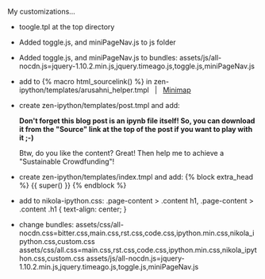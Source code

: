 My customizations...

* toogle.tpl at the top directory
* Added toggle.js, and miniPageNav.js to js folder
* Added toggle.js, and miniPageNav.js to bundles: 
    assets/js/all-nocdn.js=jquery-1.10.2.min.js,jquery.timeago.js,toggle.js,miniPageNav.js
* add to {% macro html_sourcelink() %} in zen-ipython/templates/arusahni_helper.tmpl
        &nbsp;&nbsp;|&nbsp;&nbsp;
        <a href='javascript:$.getScript("/assets/js/miniPageNav.js");'>Minimap</a>
* create zen-ipython/templates/post.tmpl and add:
        <p><b>Don't forget this blog post is an ipynb file itself! So, you can download it from the "Source" link
        at the top of the post if you want to play with it ;-)</b></p>
        <p class="gittip"> Btw, do you like the content? Great! Then help me to achieve a
        "Sustainable Crowdfunding"!</p>
        <script data-gittip-username="damianavila" src="//gttp.co/v1.js"></script>


* create zen-ipython/templates/index.tmpl and add:
        {% block extra_head %}
            {{ super() }}
            <style>
            div.input_prompt {
            display: none;
            }
            </style>
        {% endblock %}
* add to nikola-ipython.css:
        .page-content > .content h1, .page-content > .content .h1 {
        text-align: center;
        }
* change bundles:
        assets/css/all-nocdn.css=bitter.css,main.css,rst.css,code.css,ipython.min.css,nikola_ipython.css,custom.css
        assets/css/all.css=main.css,rst.css,code.css,ipython.min.css,nikola_ipython.css,custom.css
        assets/js/all-nocdn.js=jquery-1.10.2.min.js,jquery.timeago.js,toggle.js,miniPageNav.js
